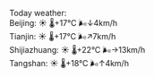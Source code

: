 Today weather:  
Beijing: ☀️   🌡️+17°C 🌬️↓4km/h  
Tianjin: ☀️   🌡️+17°C 🌬️↗7km/h  
Shijiazhuang: ☀️   🌡️+22°C 🌬️→13km/h  
Tangshan: ☀️   🌡️+18°C 🌬️↑4km/h  
